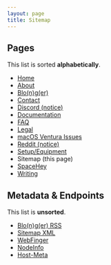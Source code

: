 ```yaml
---
layout: page
title: Sitemap
---
```



## Pages
This list is sorted **alphabetically**.

- [Home](https://www.sladewatkins.com/)
- [About](https://www.sladewatkins.com/about/)
- [Blo(n)g(er)](https://www.sladewatkins.com/blonger/)
- [Contact](https://www.sladewatkins.com/contact/)
- [Discord (notice)](https://www.sladewatkins.com/discord/)
- [Documentation](https://www.sladewatkins.com/docs/)
- [FAQ](https://www.sladewatkins.com/faq/)
- [Legal](https://www.sladewatkins.com/legal/)
- [macOS Ventura Issues](https://www.sladewatkins.com/macos-ventura-issues/)
- [Reddit (notice)](https://www.sladewatkins.com/reddit/)
- [Setup/Equipment](https://www.sladewatkins.com/setup/)
- Sitemap (this page)
- [SpaceHey](https://www.sladewatkins.com/spacehey/)
- [Writing](https://www.sladewatkins.com/writing/)

## Metadata & Endpoints
This list is **unsorted**.

- [Blo(n)g(er) RSS](https://www.sladewatkins.com/feed.xml)
- [Sitemap XML](https://www.sladewatkins.com/sitemap.xml)
- [WebFinger](https://www.sladewatkins.com/.well-known/webfinger)
- [NodeInfo](https://www.sladewatkins.com/.well-known/nodeinfo)
- [Host-Meta](https://www.sladewatkins.com/.well-known/host-meta)
